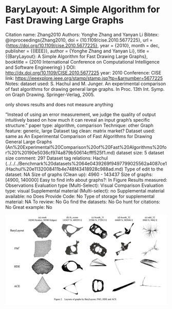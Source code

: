 # BaryLayout: A Simple Algorithm for Fast Drawing Large Graphs

Citation name: Zhang2010
Authors: Yonghe Zhang and Yanyan Li
Bibtex: @inproceedings{Zhang2010,
doi = {10.1109/cise.2010.5677225},
url = {https://doi.org/10.1109/cise.2010.5677225},
year = {2010},
month = dec,
publisher = {{IEEE}},
author = {Yonghe Zhang and Yanyan Li},
title = {{BaryLayout}: A Simple Algorithm for Fast Drawing Large Graphs},
booktitle = {2010 International Conference on Computational Intelligence and Software Engineering}
}
DOI: http://dx.doi.org/10.1109/CISE.2010.5677225
year: 2010
Conference: CISE
link: https://ieeexplore.ieee.org/stamp/stamp.jsp?tp=&arnumber=5677225
Notes: dataset used: S. Hachul and M. Junger. An experimental comparison of fast algorithms for drawing general large graphs. In Proc. 13th Int. Symp. on Graph
Drawing. Springer-Verlag, 2005.

only shows results and does not measure anything

”Instead of using an error
measurement, we judge the quality of output intuitively based on
how much it can reveal an input graph’s specific structure.”
paper type: algorithm, comparison
Technique: other
Graph feature: generic, large
Dataset tag clean: matrix market?
Dataset used: same as An Experimental Comparison of Fast Algorithms for Drawing General Large Graphs (An%20Experimental%20Comparison%20of%20Fast%20Algorithms%20for%20%20190e5036cf974a879b50614cfff525f1.md) 
dataset size: 5
dataset size comment: 29?
Dataset tag relations: Hachul (../../../Benchmark%20datasets%2064e0439269f9497799025562a4087ce1/Hachul%20e1132008411b4e748f43418928c988ad.md)
Type of edit to the dataset: NA
Size of graphs (Clean up): 4960 - 143437
Size of graphs: [4900, 140000]
Easy to find info about graphs?: In Figure
Results measured: Observations
Evaluation type (Multi-Select): Visual Comparison
Evaluation type: visual
Supplemental material (Multi-select): no
Supplemental material available: no
Does Provide Code: No
Type of storage for supplemental material: NA
To review: No
Go find the datasets: No
Go hunt for citations: No
Great example: No

![Untitled](BaryLayout%20A%20Simple%20Algorithm%20for%20Fast%20Drawing%20Lar%20b1a22eeaee6a4017b13e34920d0f83e9/Untitled.png)